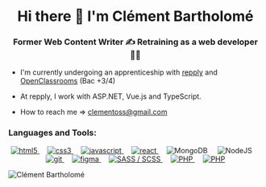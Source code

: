 <h1 align="center">Hi there 👋 I'm Clément Bartholomé</h1>
<h3 align="center">Former Web Content Writer ✍️ Retraining as a web developer 👨‍💻</h3>

- I'm currently undergoing an apprenticeship with [repply](https://www.repply.fr/) and [OpenClassrooms](https://openclassrooms.com/fr/paths/882-developpeur-dapplication-back-end-net) (Bac +3/4)
- At repply, I work with ASP.NET, Vue.js and TypeScript. 

- How to reach me => clementoss@gmail.com

<h3 align="left">Languages and Tools:</h3>
<p align="center">
    <a href="https://www.w3.org/html/" target="_blank" rel="noreferrer"> <img src="https://img.shields.io/badge/HTML5-E34F26?style=for-the-badge&logo=html5&logoColor=white" alt="html5"/> </a>
    &nbsp;&nbsp;&nbsp;
    <a href="https://www.w3schools.com/css/" target="_blank" rel="noreferrer"> <img src="https://img.shields.io/badge/CSS3-1572B6?style=for-the-badge&logo=css3&logoColor=white" alt="css3"/> </a>
   &nbsp;&nbsp;&nbsp;
    <a href="https://developer.mozilla.org/en-US/docs/Web/JavaScript" target="_blank" rel="noreferrer"> <img src="https://img.shields.io/badge/JavaScript-323330?style=for-the-badge&logo=javascript&logoColor=F7DF1E" alt="javascript"/> </a>
    &nbsp;&nbsp;&nbsp;
    <a href="https://react.dev/" target="_blank" rel="noreferrer"> <img src="https://img.shields.io/badge/React-20232A?style=for-the-badge&logo=react&logoColor=61DAFB" alt="react"/> </a>
    &nbsp;&nbsp;&nbsp;
    <a> <img src="https://img.shields.io/badge/MongoDB-4EA94B?style=for-the-badge&logo=mongodb&logoColor=white" alt="MongoDB"/> </a>
    &nbsp;&nbsp;&nbsp;
    <a> <img src="https://img.shields.io/badge/Node.js-43853D?style=for-the-badge&logo=node.js&logoColor=white" alt="NodeJS"/> </a>
    &nbsp;&nbsp;&nbsp;
    <a href="https://git-scm.com/" target="_blank" rel="noreferrer"> <img src="https://img.shields.io/badge/GIT-E44C30?style=for-the-badge&logo=git&logoColor=white" alt="git"/> </a>
    &nbsp;&nbsp;&nbsp;
    <a href="https://www.figma.com/" target="_blank" rel="noreferrer"> <img src="https://img.shields.io/badge/figma-%23F24E1E.svg?style=for-the-badge&logo=figma&logoColor=white" alt="figma"/> </a>
    &nbsp;&nbsp;&nbsp;
    <a href="https://sass-lang.com/" target="_blank" rel="noreferrer"> <img src="https://img.shields.io/badge/Sass-CC6699?style=for-the-badge&logo=sass&logoColor=white" alt="SASS / SCSS"/> </a>
    &nbsp;&nbsp;&nbsp;
    <a href="https://www.php.net/manual/fr/intro-whatis.php" target="_blank" rel="noreferrer"> <img src="https://img.shields.io/badge/PHP-777BB4?style=for-the-badge&logo=php&logoColor=white" alt="PHP"/> </a>
    &nbsp;&nbsp;&nbsp;
     <a href="https://www.mysql.com/fr/" target="_blank" rel="noreferrer"> <img src="https://img.shields.io/badge/MySQL-00000F?style=for-the-badge&logo=mysql&logoColor=white" alt="PHP"/> </a>
    
    
<p align="left"> <img src="https://komarev.com/ghpvc/?username=ClementBartholome&label=Profile%20views&color=0e75b6&style=flat" alt="Clément Bartholomé" /> </p>
